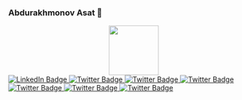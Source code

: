 ### Abdurakhmonov Asat 👋
<div id="header" align="center">
  <img src="https://media.giphy.com/media/M9gbBd9nbDrOTu1Mqx/giphy.gif" width="100"/>
</div>


<div id="badges">
  <a href="your-linkedin-URL">
    <img src="https://img.shields.io/badge/LinkedIn-blue?style=for-the-badge&logo=linkedin&logoColor=white" alt="LinkedIn Badge"/>
  </a>

  <a href="your-twitter-URL">
    <img src="https://img.shields.io/badge/Github-black?style=for-the-badge&logo=github&logoColor=white" alt="Twitter Badge"/>
  </a>
    <a href="your-twitter-URL">
    <img src="https://img.shields.io/badge/Python-black?style=for-the-badge&logo=python&logoColor=white" alt="Twitter Badge"/>
  </a>
    </a>
    <a href="your-twitter-URL">
    <img src="https://img.shields.io/badge/Django-black?style=for-the-badge&logo=django&logoColor=white" alt="Twitter Badge"/>
  </a>
    </a>
    <a href="your-twitter-URL">
    <img src="https://img.shields.io/badge/Linux-black?style=for-the-badge&logo=fedora&logoColor=white" alt="Twitter Badge"/>
  </a>
      <a href="your-twitter-URL">
    <img src="https://img.shields.io/badge/JavaScript-black?style=for-the-badge&logo=javascript&logoColor=white" alt="Twitter Badge"/>
  </a>
        <a href="your-twitter-URL">
    <img src="https://img.shields.io/badge/RestAPI-black?style=for-the-badge&logo=restframework&logoColor=white" alt="Twitter Badge"/>
  </a>
</div>
